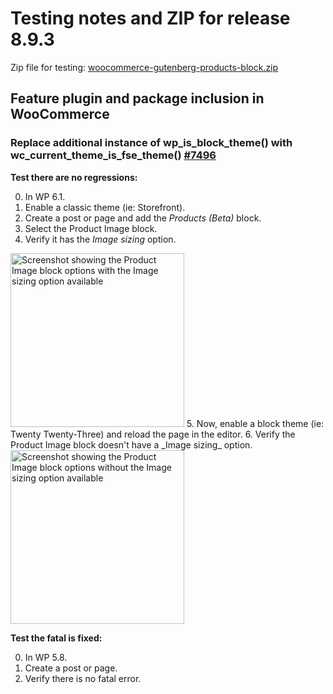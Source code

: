 # Testing notes and ZIP for release 8.9.3

Zip file for testing: [woocommerce-gutenberg-products-block.zip](https://github.com/woocommerce/woocommerce-blocks/files/10330600/woocommerce-gutenberg-products-block.zip)

## Feature plugin and package inclusion in WooCommerce

### Replace additional instance of wp_is_block_theme() with wc_current_theme_is_fse_theme() [#7496](https://github.com/woocommerce/woocommerce-blocks/pull/7496)

**Test there are no regressions:**

0. In WP 6.1.
1. Enable a classic theme (ie: Storefront).
2. Create a post or page and add the _Products (Beta)_ block.
3. Select the Product Image block.
4. Verify it has the _Image sizing_ option.
<img src="https://user-images.githubusercontent.com/3616980/209947659-63273553-f230-4038-b98c-c726e414a02a.png" alt="Screenshot showing the Product Image block options with the Image sizing option available" width="278" />
5. Now, enable a block theme (ie: Twenty Twenty-Three) and reload the page in the editor.
6. Verify the Product Image block doesn't have a _Image sizing_ option.
<img src="https://user-images.githubusercontent.com/3616980/209947679-4e8f0a28-9f9c-4809-8789-78814f292483.png" alt="Screenshot showing the Product Image block options without the Image sizing option available" width="278" />

**Test the fatal is fixed:**

0. In WP 5.8.
1. Create a post or page.
2. Verify there is no fatal error.

